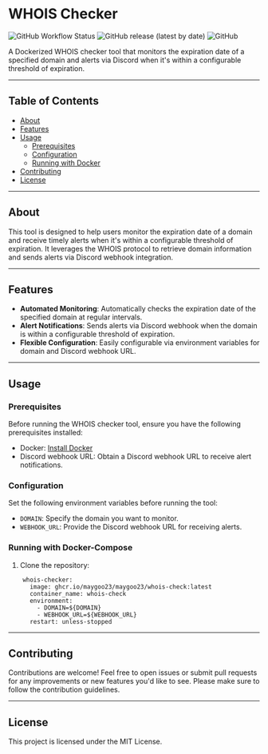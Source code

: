 # WHOIS Checker

![GitHub Workflow Status](https://img.shields.io/github/workflow/status/YOUR_USERNAME/YOUR_REPOSITORY/CI)
![GitHub release (latest by date)](https://img.shields.io/github/v/release/YOUR_USERNAME/YOUR_REPOSITORY)
![GitHub](https://img.shields.io/github/license/YOUR_USERNAME/YOUR_REPOSITORY)

A Dockerized WHOIS checker tool that monitors the expiration date of a specified domain and alerts via Discord when it's within a configurable threshold of expiration.

---

## Table of Contents

- [About](#about)
- [Features](#features)
- [Usage](#usage)
  - [Prerequisites](#prerequisites)
  - [Configuration](#configuration)
  - [Running with Docker](#running-with-docker)
- [Contributing](#contributing)
- [License](#license)

---

## About

This tool is designed to help users monitor the expiration date of a domain and receive timely alerts when it's within a configurable threshold of expiration. It leverages the WHOIS protocol to retrieve domain information and sends alerts via Discord webhook integration.

---

## Features

- **Automated Monitoring**: Automatically checks the expiration date of the specified domain at regular intervals.
- **Alert Notifications**: Sends alerts via Discord webhook when the domain is within a configurable threshold of expiration.
- **Flexible Configuration**: Easily configurable via environment variables for domain and Discord webhook URL.

---

## Usage

### Prerequisites

Before running the WHOIS checker tool, ensure you have the following prerequisites installed:

- Docker: [Install Docker](https://docs.docker.com/get-docker/)
- Discord webhook URL: Obtain a Discord webhook URL to receive alert notifications.

### Configuration

Set the following environment variables before running the tool:

- `DOMAIN`: Specify the domain you want to monitor.
- `WEBHOOK_URL`: Provide the Discord webhook URL for receiving alerts.

### Running with Docker-Compose

1. Clone the repository:

```
    whois-checker:
      image: ghcr.io/maygoo23/maygoo23/whois-check:latest
      container_name: whois-check
      environment:
        - DOMAIN=${DOMAIN}
        - WEBHOOK_URL=${WEBHOOK_URL}
      restart: unless-stopped
```



---

## Contributing

Contributions are welcome! Feel free to open issues or submit pull requests for any improvements or new features you'd like to see. Please make sure to follow the contribution guidelines.

---

## License

This project is licensed under the MIT License.
